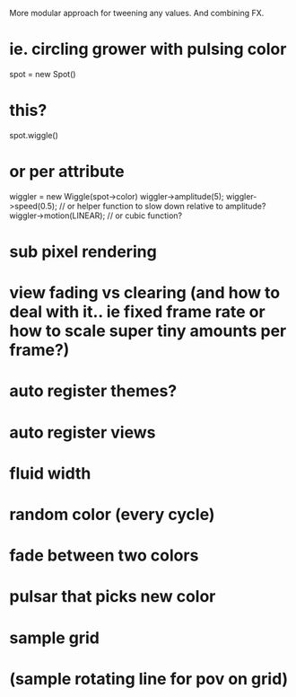 More modular approach for tweening any values. And combining FX.

# ie. circling grower with pulsing color
spot = new Spot()

# this?
spot.wiggle()

# or per attribute
wiggler = new Wiggle(spot->color)
wiggler->amplitude(5);
wiggler->speed(0.5); // or helper function to slow down relative to amplitude?
wiggler->motion(LINEAR); // or cubic function?


# sub pixel rendering
# view fading vs clearing (and how to deal with it.. ie fixed frame rate or how to scale super tiny amounts per frame?)
# auto register themes?
# auto register views
# fluid width

# random color (every cycle)
# fade between two colors
# pulsar that picks new color

# sample grid
# (sample rotating line for pov on grid)

